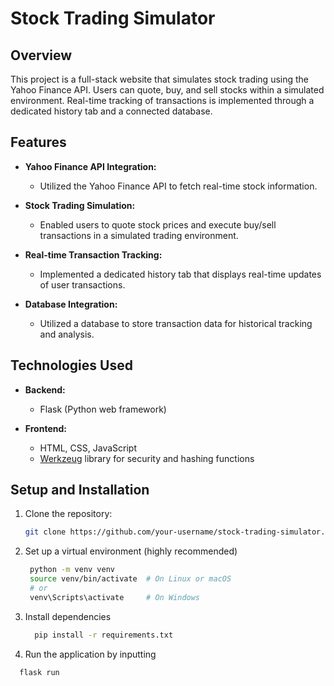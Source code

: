 # Stock Trading Simulator

## Overview

This project is a full-stack website that simulates stock trading using the Yahoo Finance API. Users can quote, buy, and sell stocks within a simulated environment. Real-time tracking of transactions is implemented through a dedicated history tab and a connected database.

## Features

- **Yahoo Finance API Integration:**
  - Utilized the Yahoo Finance API to fetch real-time stock information.
  
- **Stock Trading Simulation:**
  - Enabled users to quote stock prices and execute buy/sell transactions in a simulated trading environment.

- **Real-time Transaction Tracking:**
  - Implemented a dedicated history tab that displays real-time updates of user transactions.

- **Database Integration:**
  - Utilized a database to store transaction data for historical tracking and analysis.

## Technologies Used

- **Backend:**
  - Flask (Python web framework)

- **Frontend:**
  - HTML, CSS, JavaScript
  - [Werkzeug](https://werkzeug.palletsprojects.com/) library for security and hashing functions

## Setup and Installation

1. Clone the repository:

   ```bash
   git clone https://github.com/your-username/stock-trading-simulator.git

2. Set up a virtual environment (highly recommended)
   ```bash
    python -m venv venv
    source venv/bin/activate  # On Linux or macOS
    # or
    venv\Scripts\activate     # On Windows

3. Install dependencies
   ```bash
     pip install -r requirements.txt

4. Run the application by inputting
  ```bash
    flask run
